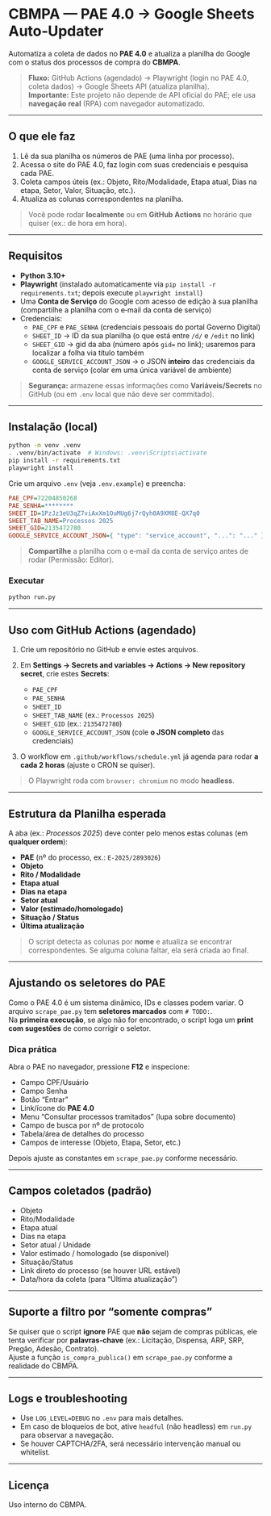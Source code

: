 # CBMPA — PAE 4.0 → Google Sheets Auto‑Updater

Automatiza a coleta de dados no **PAE 4.0** e atualiza a planilha do Google com o status dos processos de compra do **CBMPA**.

> **Fluxo:** GitHub Actions (agendado) → Playwright (login no PAE 4.0, coleta dados) → Google Sheets API (atualiza planilha).  
> **Importante:** Este projeto não depende de API oficial do PAE; ele usa **navegação real** (RPA) com navegador automatizado.

---

## O que ele faz

1. Lê da sua planilha os números de PAE (uma linha por processo).
2. Acessa o site do PAE 4.0, faz login com suas credenciais e pesquisa cada PAE.
3. Coleta campos úteis (ex.: Objeto, Rito/Modalidade, Etapa atual, Dias na etapa, Setor, Valor, Situação, etc.).
4. Atualiza as colunas correspondentes na planilha.

> Você pode rodar **localmente** ou em **GitHub Actions** no horário que quiser (ex.: de hora em hora).

---

## Requisitos

- **Python 3.10+**
- **Playwright** (instalado automaticamente via `pip install -r requirements.txt`; depois execute `playwright install`)
- Uma **Conta de Serviço** do Google com acesso de edição à sua planilha (compartilhe a planilha com o e‑mail da conta de serviço)
- Credenciais:
  - `PAE_CPF` e `PAE_SENHA` (credenciais pessoais do portal Governo Digital)
  - `SHEET_ID` → ID da sua planilha (o que está entre `/d/` e `/edit` no link)
  - `SHEET_GID` → gid da aba (número após `gid=` no link); usaremos para localizar a folha via título também
  - `GOOGLE_SERVICE_ACCOUNT_JSON` → o JSON **inteiro** das credenciais da conta de serviço (colar em uma única variável de ambiente)

> **Segurança:** armazene essas informações como **Variáveis/Secrets** no GitHub (ou em `.env` local que não deve ser commitado).

---

## Instalação (local)

```bash
python -m venv .venv
. .venv/bin/activate  # Windows: .venv\Scripts\activate
pip install -r requirements.txt
playwright install
```

Crie um arquivo `.env` (veja `.env.example`) e preencha:

```ini
PAE_CPF=72204850268
PAE_SENHA=********
SHEET_ID=1PzJz3eU3qZ7viAxXm1OuMUg6j7rQyh0A9XM8E-QX7q0
SHEET_TAB_NAME=Processos 2025
SHEET_GID=2135472780
GOOGLE_SERVICE_ACCOUNT_JSON={ "type": "service_account", "...": "..." }
```

> **Compartilhe** a planilha com o e‑mail da conta de serviço antes de rodar (Permissão: Editor).

### Executar

```bash
python run.py
```

---

## Uso com GitHub Actions (agendado)

1. Crie um repositório no GitHub e envie estes arquivos.
2. Em **Settings → Secrets and variables → Actions → New repository secret**, crie estes **Secrets**:

   - `PAE_CPF`
   - `PAE_SENHA`
   - `SHEET_ID`
   - `SHEET_TAB_NAME` (ex.: `Processos 2025`)
   - `SHEET_GID` (ex.: `2135472780`)
   - `GOOGLE_SERVICE_ACCOUNT_JSON` (cole **o JSON completo** das credenciais)

3. O workflow em `.github/workflows/schedule.yml` já agenda para rodar **a cada 2 horas** (ajuste o CRON se quiser).

> O Playwright roda com `browser: chromium` no modo **headless**.

---

## Estrutura da Planilha esperada

A aba (ex.: *Processos 2025*) deve conter pelo menos estas colunas (em **qualquer ordem**):

- **PAE** (nº do processo, ex.: `E-2025/2893026`)
- **Objeto**
- **Rito / Modalidade**
- **Etapa atual**
- **Dias na etapa**
- **Setor atual**
- **Valor (estimado/homologado)**
- **Situação / Status**
- **Última atualização**

> O script detecta as colunas por **nome** e atualiza se encontrar correspondentes. Se alguma coluna faltar, ela será criada ao final.

---

## Ajustando os seletores do PAE

Como o PAE 4.0 é um sistema dinâmico, IDs e classes podem variar. O arquivo `scrape_pae.py` tem **seletores marcados** com `# TODO:`.  
Na **primeira execução**, se algo não for encontrado, o script loga um **print com sugestões** de como corrigir o seletor.

### Dica prática
Abra o PAE no navegador, pressione **F12** e inspecione:
- Campo CPF/Usuário
- Campo Senha
- Botão “Entrar”
- Link/ícone do **PAE 4.0**
- Menu “Consultar processos tramitados” (lupa sobre documento)
- Campo de busca por nº de protocolo
- Tabela/área de detalhes do processo
- Campos de interesse (Objeto, Etapa, Setor, etc.)

Depois ajuste as constantes em `scrape_pae.py` conforme necessário.

---

## Campos coletados (padrão)

- Objeto
- Rito/Modalidade
- Etapa atual
- Dias na etapa
- Setor atual / Unidade
- Valor estimado / homologado (se disponível)
- Situação/Status
- Link direto do processo (se houver URL estável)
- Data/hora da coleta (para “Última atualização”)

---

## Suporte a filtro por “somente compras”

Se quiser que o script **ignore** PAE que **não** sejam de compras públicas, ele tenta verificar por **palavras‑chave** (ex.: Licitação, Dispensa, ARP, SRP, Pregão, Adesão, Contrato).  
Ajuste a função `is_compra_publica()` em `scrape_pae.py` conforme a realidade do CBMPA.

---

## Logs e troubleshooting

- Use `LOG_LEVEL=DEBUG` no `.env` para mais detalhes.
- Em caso de bloqueios de bot, ative `headful` (não headless) em `run.py` para observar a navegação.
- Se houver CAPTCHA/2FA, será necessário intervenção manual ou whitelist.

---

## Licença

Uso interno do CBMPA.
